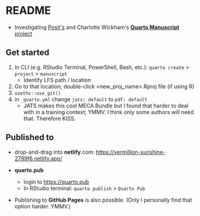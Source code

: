 # README

<!-- badges: start -->

<!-- badges: end -->

-   Investigating [Posit's](https://posit.co) and Charlotte Wickham's [**Quarto Manuscript** project](https://quarto.org/docs/manuscripts/)

## Get started

1.  In CLI (e.g. RStudio Terminal, PowerShell, Bash, etc.): `quarto create` \> `project` \> `manuscript`
    -   Identify LFS path / location
2.  Go to that location; double-click \<new_proj_name\>.Rproj file (if using R)
3.  `useths::use_git()`
4.  in `_quarto.yml` change `jats: default` to `pdf: default`
    -   JATS makes this cool MECA Bundle but I found that harder to deal with in a training context; YMMV. I think only some authors will need that. Therefore KISS.

## Published to

-   drop-and-drag into **netlify**.com: <https://vermillion-sunshine-2799f6.netlify.app/>

-   **quarto.pub**

    -   login to https://quarto.pub
    -   In RStudio terminal: `quarto publish` \> `Quarto Pub`

-   Publishing to **GitHub Pages** is also possible. (Only I personally find that option harder. YMMV.)
